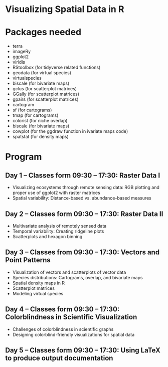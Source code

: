 # Visualizing Spatial Data in R 

# Packages needed

+ terra
+ imageRy
+ ggplot2
+ viridis
+ RStoolbox (for tidyverse related functions)
+ geodata (for virtual species)
+ virtualspecies
+ biscale (for bivariate maps)
+ gclus (for scatterplot matrices)
+ GGally (for scatterplot matrices)
+ gpairs (for scatterplot matrices)
+ cartogram
+ sf (for cartograms)
+ tmap (for cartograms)
+ colorist (for niche overlap)
+ biscale (for bivariate maps)
+ cowplot  (for the ggdraw function in ivariate maps code)
+ spatstat (for density maps)

# Program

## Day 1  – Classes form 09:30 – 17:30: Raster Data I

+ Visualizing ecosystems through remote sensing data: RGB plotting and proper use of ggplot2 with raster matrices
+ Spatial variability: Distance-based vs. abundance-based measures


## Day 2  – Classes form 09:30 – 17:30: Raster Data II

+ Multivariate analysis of remotely sensed data
+ Temporal variability: Creating ridgeline plots
+ Scatterplots and hexagon binning

## Day 3 – Classes from 09:30 – 17:30: Vectors and Point Patterns

+ Visualization of vectors and scatterplots of vector data
+ Species distributions: Cartograms, overlap, and bivariate maps
+ Spatial density maps in R
+ Scatterplot matrices
+ Modeling virtual species

## Day 4 – Classes form  09:30 – 17:30: Colorblindness in Scientific Visualization

+ Challenges of colorblindness in scientific graphs
+ Designing colorblind-friendly visualizations for spatial data

## Day 5 – Classes form  09:30 – 17:30: Using LaTeX to produce output documentation

